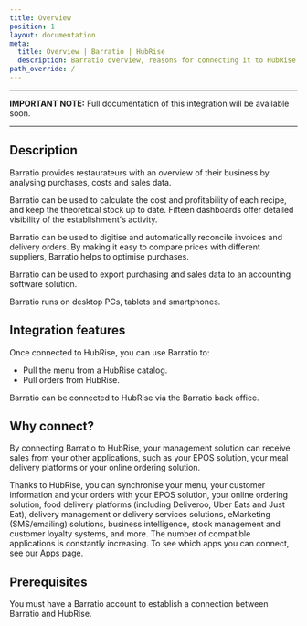 ```yaml
---
title: Overview
position: 1
layout: documentation
meta:
  title: Overview | Barratio | HubRise
  description: Barratio overview, reasons for connecting it to HubRise and summary of integrated features. Synchronise data between your EPOS and your apps.
path_override: /
---
```


---

**IMPORTANT NOTE:** Full documentation of this integration will be available soon.

---

## Description

Barratio provides restaurateurs with an overview of their business by analysing purchases, costs and sales data.

Barratio can be used to calculate the cost and profitability of each recipe, and keep the theoretical stock up to date. Fifteen dashboards offer detailed visibility of the establishment's activity.

Barratio can be used to digitise and automatically reconcile invoices and delivery orders. By making it easy to compare prices with different suppliers, Barratio helps to optimise purchases.

Barratio can be used to export purchasing and sales data to an accounting software solution.

Barratio runs on desktop PCs, tablets and smartphones.

## Integration features

Once connected to HubRise, you can use Barratio to:

- Pull the menu from a HubRise catalog.
- Pull orders from HubRise.

Barratio can be connected to HubRise via the Barratio back office.

## Why connect?

By connecting Barratio to HubRise, your management solution can receive sales from your other applications, such as your EPOS solution, your meal delivery platforms or your online ordering solution.

Thanks to HubRise, you can synchronise your menu, your customer information and your orders with your EPOS solution, your online ordering solution, food delivery platforms (including Deliveroo, Uber Eats and Just Eat), delivery management or delivery services solutions, eMarketing (SMS/emailing) solutions, business intelligence, stock management and customer loyalty systems, and more. The number of compatible applications is constantly increasing. To see which apps you can connect, see our [Apps page](/apps).

## Prerequisites

You must have a Barratio account to establish a connection between Barratio and HubRise.
